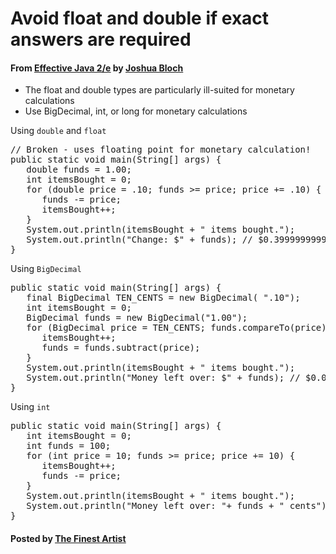 # Avoid float and double if exact answers are required

#### From <u>[Effective Java 2/e](https://books.google.co.kr/books/about/Effective_Java.html?id=ka2VUBqHiWkC&hl=en)</u> by <u>[Joshua Bloch](https://en.wikipedia.org/wiki/Joshua_Bloch)</u>

* The float and double types are particularly ill-suited for monetary calculations
* Use BigDecimal, int, or long for monetary calculations

Using <code id="inline">double</code> and <code id="inline">float</code>
<pre class="prettyprint">
// Broken - uses floating point for monetary calculation!
public static void main(String[] args) {
   double funds = 1.00;
   int itemsBought = 0;
   for (double price = .10; funds &gt;= price; price += .10) {
      funds -= price;
      itemsBought++;
   }
   System.out.println(itemsBought + " items bought.");
   System.out.println("Change: $" + funds); // $0.3999999999999999
}
</pre>

Using <code id="inline">BigDecimal</code>
<pre class="prettyprint">
public static void main(String[] args) {
   final BigDecimal TEN_CENTS = new BigDecimal( ".10");
   int itemsBought = 0;
   BigDecimal funds = new BigDecimal("1.00");
   for (BigDecimal price = TEN_CENTS; funds.compareTo(price) &gt;= 0; price = price.add(TEN_CENTS)) {
      itemsBought++;
      funds = funds.subtract(price);
   }
   System.out.println(itemsBought + " items bought.");
   System.out.println("Money left over: $" + funds); // $0.00
}
</pre>

Using <code id="inline">int</code>
<pre class="prettyprint">
public static void main(String[] args) {
   int itemsBought = 0;
   int funds = 100;
   for (int price = 10; funds &gt;= price; price += 10) {
      itemsBought++;
      funds -= price;
   }
   System.out.println(itemsBought + " items bought.");
   System.out.println("Money left over: "+ funds + " cents"); // 0
}
</pre>

#### Posted by <u>[The Finest Artist](http://thefinestartist.com)
